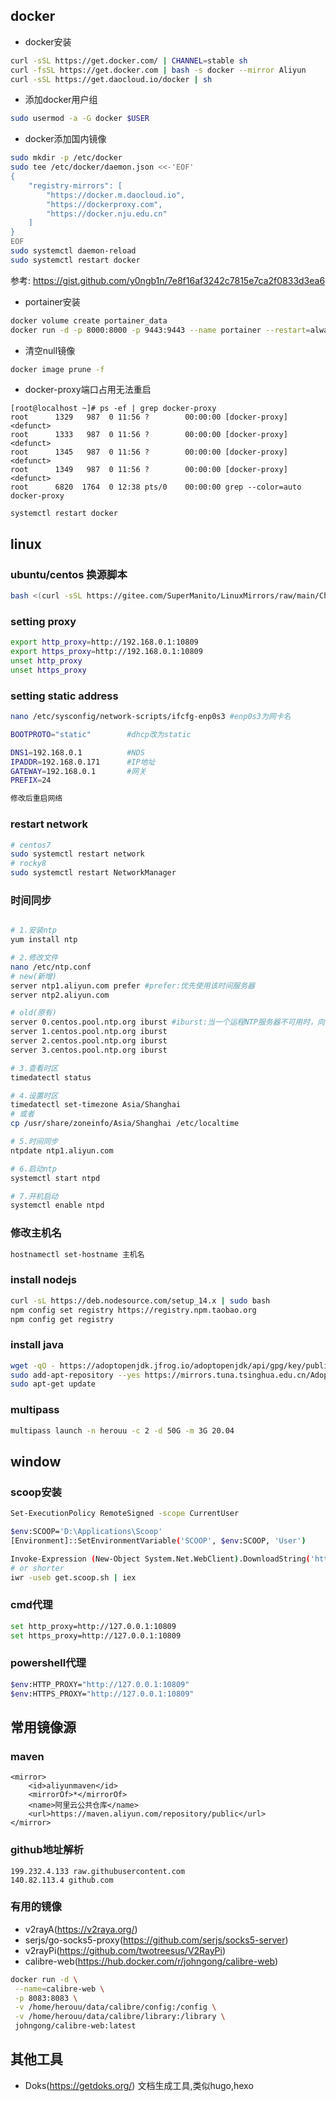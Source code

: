 ## docker

* docker安装

```bash
curl -sSL https://get.docker.com/ | CHANNEL=stable sh
curl -fsSL https://get.docker.com | bash -s docker --mirror Aliyun
curl -sSL https://get.daocloud.io/docker | sh
```

* 添加docker用户组

```bash
sudo usermod -a -G docker $USER
```

* docker添加国内镜像

```bash
sudo mkdir -p /etc/docker
sudo tee /etc/docker/daemon.json <<-'EOF'
{
    "registry-mirrors": [
        "https://docker.m.daocloud.io",
        "https://dockerproxy.com",
        "https://docker.nju.edu.cn"
    ]
}
EOF
sudo systemctl daemon-reload
sudo systemctl restart docker
```
参考: https://gist.github.com/y0ngb1n/7e8f16af3242c7815e7ca2f0833d3ea6

* portainer安装

```bash
docker volume create portainer_data
docker run -d -p 8000:8000 -p 9443:9443 --name portainer --restart=always -v /var/run/docker.sock:/var/run/docker.sock -v portainer_data:/data portainer/portainer-ce:2.17.1
```

* 清空null镜像

```bash
docker image prune -f
```

* docker-proxy端口占用无法重启

```
[root@localhost ~]# ps -ef | grep docker-proxy
root      1329   987  0 11:56 ?        00:00:00 [docker-proxy] <defunct>
root      1333   987  0 11:56 ?        00:00:00 [docker-proxy] <defunct>
root      1345   987  0 11:56 ?        00:00:00 [docker-proxy] <defunct>
root      1349   987  0 11:56 ?        00:00:00 [docker-proxy] <defunct>
root      6820  1764  0 12:38 pts/0    00:00:00 grep --color=auto docker-proxy

systemctl restart docker
```

## linux
 
### ubuntu/centos 换源脚本

```bash
bash <(curl -sSL https://gitee.com/SuperManito/LinuxMirrors/raw/main/ChangeMirrors.sh)
```


### setting proxy

```bash
export http_proxy=http://192.168.0.1:10809
export https_proxy=http://192.168.0.1:10809
unset http_proxy
unset https_proxy
```

### setting static address

```bash
nano /etc/sysconfig/network-scripts/ifcfg-enp0s3 #enp0s3为网卡名

BOOTPROTO="static"        #dhcp改为static

DNS1=192.168.0.1          #NDS
IPADDR=192.168.0.171      #IP地址
GATEWAY=192.168.0.1       #网关
PREFIX=24

修改后重启网络
```

### restart network

```bash
# centos7
sudo systemctl restart network
# rocky8
sudo systemctl restart NetworkManager
```

### 时间同步

```bash

# 1.安装ntp
yum install ntp

# 2.修改文件
nano /etc/ntp.conf
# new(新增)
server ntp1.aliyun.com prefer #prefer:优先使用该时间服务器
server ntp2.aliyun.com

# old(原有)
server 0.centos.pool.ntp.org iburst #iburst:当一个运程NTP服务器不可用时，向它发送一系列的并发包进行检测
server 1.centos.pool.ntp.org iburst
server 2.centos.pool.ntp.org iburst
server 3.centos.pool.ntp.org iburst

# 3.查看时区
timedatectl status

# 4.设置时区
timedatectl set-timezone Asia/Shanghai
# 或者
cp /usr/share/zoneinfo/Asia/Shanghai /etc/localtime

# 5.时间同步
ntpdate ntp1.aliyun.com

# 6.启动ntp
systemctl start ntpd

# 7.开机启动
systemctl enable ntpd
```

### 修改主机名
```bash
hostnamectl set-hostname 主机名
```

### install nodejs
```bash
curl -sL https://deb.nodesource.com/setup_14.x | sudo bash
npm config set registry https://registry.npm.taobao.org 
npm config get registry
```

### install java
```bash
wget -qO - https://adoptopenjdk.jfrog.io/adoptopenjdk/api/gpg/key/public | sudo apt-key add -
sudo add-apt-repository --yes https://mirrors.tuna.tsinghua.edu.cn/AdoptOpenJDK/deb
sudo apt-get update
```

### multipass
```bash
multipass launch -n herouu -c 2 -d 50G -m 3G 20.04
```


## window

### scoop安装 
```bash
Set-ExecutionPolicy RemoteSigned -scope CurrentUser

$env:SCOOP='D:\Applications\Scoop'
[Environment]::SetEnvironmentVariable('SCOOP', $env:SCOOP, 'User')

Invoke-Expression (New-Object System.Net.WebClient).DownloadString('https://get.scoop.sh')
# or shorter
iwr -useb get.scoop.sh | iex
```

### cmd代理
```bash
set http_proxy=http://127.0.0.1:10809
set https_proxy=http://127.0.0.1:10809
```
### powershell代理
```bash
$env:HTTP_PROXY="http://127.0.0.1:10809"
$env:HTTPS_PROXY="http://127.0.0.1:10809"
```

## 常用镜像源

### maven 

```
<mirror>
    <id>aliyunmaven</id>
    <mirrorOf>*</mirrorOf>
    <name>阿里云公共仓库</name>
    <url>https://maven.aliyun.com/repository/public</url>
</mirror>
```

### github地址解析

```
199.232.4.133 raw.githubusercontent.com
140.82.113.4 github.com
```

### 有用的镜像

- v2rayA(https://v2raya.org/)
- serjs/go-socks5-proxy(https://github.com/serjs/socks5-server)
- v2rayPi(https://github.com/twotreesus/V2RayPi)
- calibre-web(https://hub.docker.com/r/johngong/calibre-web)
```bash
docker run -d \
 --name=calibre-web \
 -p 8083:8083 \
 -v /home/herouu/data/calibre/config:/config \
 -v /home/herouu/data/calibre/library:/library \
 johngong/calibre-web:latest
```
## 其他工具

* Doks(https://getdoks.org/) 文档生成工具,类似hugo,hexo